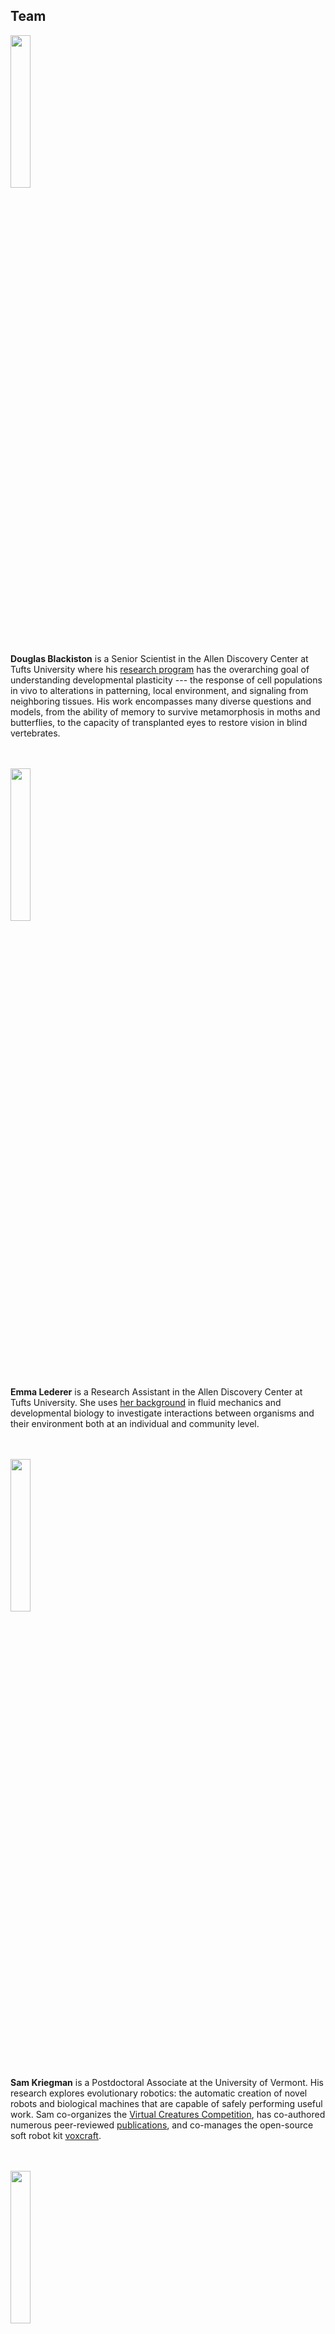 ## Team


<img src="https://cdorgs.github.io/img/doug.jpg" width="25%">

**Douglas Blackiston** is a Senior Scientist in the Allen Discovery Center at Tufts University where his [research program](https://douglas-blackiston.weebly.com/) has the overarching goal of understanding developmental plasticity --- the response of cell populations in vivo to alterations in patterning, local environment, and signaling from neighboring tissues.  His work encompasses many diverse questions and models, from the ability of memory to survive metamorphosis in moths and butterflies, to the capacity of transplanted eyes to restore vision in blind vertebrates.
<br><br><br>

<img src="https://livingrobotswarms.github.io/img/emma.jpg" width="25%">

**Emma Lederer** is a Research Assistant in the Allen Discovery Center at Tufts University. She uses [her background](https://www.linkedin.com/in/emma-lederer-809a7b143/) in fluid mechanics and developmental biology to investigate interactions between organisms and their environment both at an individual and community level.
<br><br><br>


<img src="https://cdorgs.github.io/img/sam.jpg" width="25%">

**Sam Kriegman** is a Postdoctoral Associate at the University of Vermont. 
His research explores evolutionary robotics: the automatic creation of novel robots and biological machines that are capable of safely performing useful work.
Sam co-organizes the [Virtual Creatures Competition](https://virtualcreatures.github.io/), 
has co-authored numerous peer-reviewed [publications](https://scholar.google.com/citations?user=DCIwaLwAAAAJ), 
and co-manages the open-source soft robot kit [voxcraft](https://voxcraft.github.io/).
<br><br><br>


<img src="https://cdorgs.github.io/img/simon.png" width="25%">

**Simon Garnier** is is an Associate Professor of Biology at the New Jersey Institute of Technology. He is the head of the Swarm Lab, an interdisciplinary research lab that studies the mechanisms underlying Collective Behaviors and Swarm Intelligence in natural and artificial systems. His research aims to reveal the detailed functioning of collective intelligence in systems as diverse as ant colonies, human crowds or robotic swarms. Dr. Garnier's work is or has been supported by multiple grants from DARPA, NSF, and the James S. McDonnell Foundation. His twitter handle is @sjmgarnier.
<br><br><br>


<img src="https://cdorgs.github.io/img/josh.jpg" width="25%">

**Josh Bongard** is the Veinott Professor of Computer Science at the University of Vermont and the director of the [Morphology, Evolution & Cognition Laboratory](https://www.meclab.org/). His work involves computational approaches to the automated design and manufacture of soft-, evolved-, and crowdsourced robots, as well as living systems. A PECASE, TR35, and Microsoft New Faculty Fellow award recipient, he has received funding from NSF, NASA, DARPA, the U.S. Army Research Office and the Sloan Foundation. He is the author of the book How The Body Shapes the Way We Think. He runs an evolutionary robotics MOOC through [reddit.com](https://www.reddit.com/r/ludobots/wiki/index#welcome) and a robotics outreach program, Twitch Plays Robotics.
<br><br><br>


<img src="https://cdorgs.github.io/img/mike.jpg" width="40%">

**Michael Levin** is the Vannevar Bush Professor of Biology at Tufts University, and the director of the [Allen Discovery Center at Tufts](https://allencenter.tufts.edu/). His work uses developmental biophysics, cognitive science, and computational modeling approaches to understand tissue plasticity, especially focused on bioelectrical information processing in non-neural cell networks. Working at the intersection of regenerative biology and basal cognition, his group seeks to develop new applications in birth defects, regeneration, cancer, and synthetic morphology by learning how cell collectives make morphological decisions and cracking that code to motivate them toward desired anatomical outcomes.
<br><br><br>



